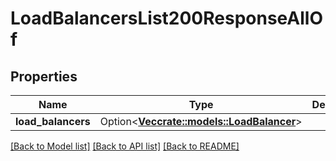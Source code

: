# LoadBalancersList200ResponseAllOf

## Properties

Name | Type | Description | Notes
------------ | ------------- | ------------- | -------------
**load_balancers** | Option<[**Vec<crate::models::LoadBalancer>**](load_balancer.md)> |  | [optional]

[[Back to Model list]](../README.md#documentation-for-models) [[Back to API list]](../README.md#documentation-for-api-endpoints) [[Back to README]](../README.md)


